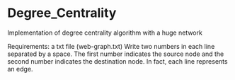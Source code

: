 # Degree_Centrality
Implementation of degree centrality algorithm with a huge network

Requirements:
a txt file (web-graph.txt)
Write two numbers in each line separated by a space. The first number indicates the source node and the second number indicates the destination node. In fact, each line represents an edge.
